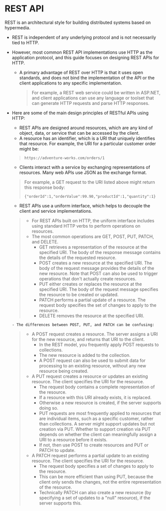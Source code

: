 # REST API
REST is an architectural style for building distributed systems based on hypermedia. 

- REST is independent of any underlying protocol and is not necessarily tied to HTTP. 

- However, most common REST API implementations use HTTP as the application protocol, and this guide focuses on designing REST APIs for HTTP.

  - A primary advantage of REST over HTTP is that it uses open standards, and does not bind the implementation of the API or the client applications to any specific implementation. 
    > For example, a REST web service could be written in ASP.NET, and client applications can use any language or toolset that can generate HTTP requests and parse HTTP responses.
    
- Here are some of the main design principles of RESTful APIs using HTTP:
    - REST APIs are designed around resources, which are any kind of object, data, or service that can be accessed by the client.
    - A resource has an identifier, which is a URI that uniquely identifies that resource. For example, the URI for a particular customer order might be:
    > ```
    > https://adventure-works.com/orders/1
    > ```
    - Clients interact with a service by exchanging representations of resources. Many web APIs use JSON as the exchange format.
    > For example, a GET request to the URI listed above might return this response body:
    > ```
    > {"orderId":1,"orderValue":99.90,"productId":1,"quantity":1}
    > ```

    - REST APIs use a uniform interface, which helps to decouple the client and service implementations. 
    >  - For REST APIs built on HTTP, the uniform interface includes using standard HTTP verbs to perform operations on resources. 
    >  - The most common operations are GET, POST, PUT, PATCH, and DELETE.
    >    - GET retrieves a representation of the resource at the specified URI. The body of the response message contains the details of the requested resource.
    >    - POST creates a new resource at the specified URI. The body of the request message provides the details of the new resource. Note that POST can also be used to trigger operations that don't actually create resources.
    >    - PUT either creates or replaces the resource at the specified URI. The body of the request message specifies the resource to be created or updated.
    >    - PATCH performs a partial update of a resource. The request body specifies the set of changes to apply to the resource.
    >    - DELETE removes the resource at the specified URI.

      - The differences between POST, PUT, and PATCH can be confusing:
    >   - A POST request creates a resource. The server assigns a URI for the new resource, and returns that URI to the client. 
    >      - In the REST model, you frequently apply POST requests to collections. 
    >      - The new resource is added to the collection. 
    >      - A POST request can also be used to submit data for processing to an existing resource, without any new resource being created.
    >   - A PUT request creates a resource or updates an existing resource. The client specifies the URI for the resource. 
    >      - The request body contains a complete representation of the resource. 
    >      - If a resource with this URI already exists, it is replaced. 
    >      - Otherwise a new resource is created, if the server supports doing so.
    >      - PUT requests are most frequently applied to resources that are individual items, such as a specific customer, rather than collections. A server might support updates but not creation via PUT. Whether to support creation via PUT depends on whether the client can meaningfully assign a URI to a resource before it exists. 
    >      - If not, then use POST to create resources and PUT or PATCH to update.
    >   - A PATCH request performs a partial update to an existing resource. The client specifies the URI for the resource. 
    >      - The request body specifies a set of changes to apply to the resource.
    >      - This can be more efficient than using PUT, because the client only sends the changes, not the entire representation of the resource. 
    >      - Technically PATCH can also create a new resource (by specifying a set of updates to a "null" resource), if the server supports this.
